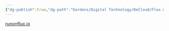 ```yaml
---
{"dg-publish":true,"dg-path":"Gardens/Digital Technology/DeCloud/Flux.md","permalink":"/gardens/digital-technology/de-cloud/flux/","noteIcon":1}
---
```




[runonflux.io](https://runonflux.io/)